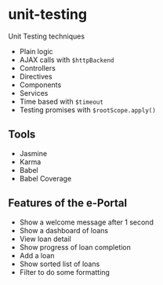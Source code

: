 # unit-testing
Unit Testing techniques

- Plain logic
- AJAX calls with `$httpBackend`
- Controllers
- Directives
- Components
- Services
- Time based with `$timeout`
- Testing promises with `$rootScope.apply()`

## Tools ##

- Jasmine
- Karma
- Babel
- Babel Coverage

## Features of the e-Portal

- Show a welcome message after 1 second
- Show a dashboard of loans
- View loan detail
- Show progress of loan completion
- Add a loan
- Show sorted list of loans
- Filter to do some formatting
